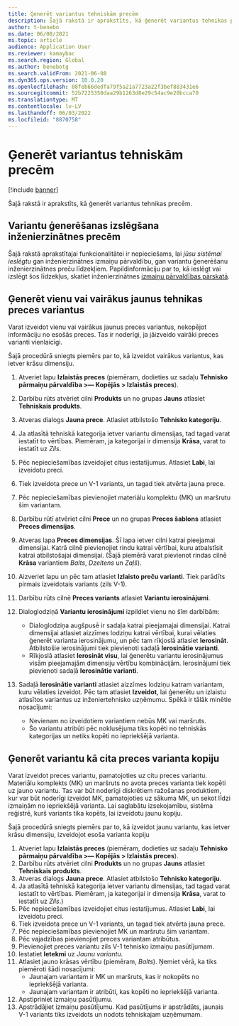 ```yaml
---
title: Ģenerēt variantus tehniskām precēm
description: Šajā rakstā ir aprakstīts, kā ģenerēt variantus tehnikas precēm
author: t-benebo
ms.date: 06/08/2021
ms.topic: article
audience: Application User
ms.reviewer: kamaybac
ms.search.region: Global
ms.author: benebotg
ms.search.validFrom: 2021-06-08
ms.dyn365.ops.version: 10.0.20
ms.openlocfilehash: 08feb66dedfa79f5a21a7723a22f3bef883431e6
ms.sourcegitcommit: 52b7225350daa29b1263d8e29c54ac9e20bcca70
ms.translationtype: MT
ms.contentlocale: lv-LV
ms.lasthandoff: 06/03/2022
ms.locfileid: "8870758"
---
```

# <a name="generate-variants-for-engineering-products"></a>Ģenerēt variantus tehniskām precēm

[!include [banner](../includes/banner.md)]

Šajā rakstā ir aprakstīts, kā ģenerēt variantus tehnikas precēm.

## <a name="turn-variant-generation-for-engineering-products-on-or-off"></a>Variantu ģenerēšanas izslēgšana inženierzinātnes precēm

Šajā rakstā aprakstītajai funkcionalitātei ir nepieciešams, lai *jūsu* *sistēmai ieslēgtu* gan inženierzinātnes izmaiņu pārvaldību, gan variantu ģenerēšanu inženierzinātnes preču līdzekļiem. Papildinformāciju par to, kā ieslēgt vai izslēgt šos līdzekļus, skatiet inženierzinātnes [izmaiņu pārvaldības pārskatā](product-engineering-overview.md).

## <a name="generate-one-or-more-new-variants-of-an-engineering-product"></a>Ģenerēt vienu vai vairākus jaunus tehnikas preces variantus

Varat izveidot vienu vai vairākus jaunus preces variantus, nekopējot informāciju no esošās preces. Tas ir noderīgi, ja jāizveido vairāki preces varianti vienlaicīgi.

Šajā procedūrā sniegts piemērs par to, kā izveidot vairākus variantus, kas ietver krāsu dimensiju.

1. Atveriet lapu **Izlaistās preces** (piemēram, dodieties uz sadaļu **Tehnisko pārmaiņu pārvaldība \>— Kopējās \> Izlaistās preces**).
1. Darbību rūts atvēriet cilni **Produkts** un no grupas **Jauns** atlasiet **Tehniskais produkts**.
1. Atveras dialogs **Jauna prece**. Atlasiet atbilstošo **Tehnisko kategoriju**.
1. Ja atlasītā tehniskā kategorija ietver variantu dimensijas, tad tagad varat iestatīt to vērtības. Piemēram, ja kategorijai ir dimensija **Krāsa**, varat to iestatīt uz *Zils*.
1. Pēc nepieciešamības izveidojiet citus iestatījumus. Atlasiet **Labi**, lai izveidotu preci.
1. Tiek izveidota prece un V-1 variants, un tagad tiek atvērta jauna prece.
1. Pēc nepieciešamības pievienojiet materiālu komplektu (MK) un maršrutu šim variantam.
1. Darbību rūtī atvēriet cilni **Prece** un no grupas **Preces šablons** atlasiet **Preces dimensijas**.
1. Atveras lapa **Preces dimensijas**. Šī lapa ietver cilni katrai pieejamai dimensijai. Katrā cilnē pievienojiet rindu katrai vērtībai, kuru atbalstīsit katrai atbilstošajai dimensijai. (Šajā piemērā varat pievienot rindas cilnē **Krāsa** variantiem *Balts*, *Dzeltens* un *Zaļš*).
1. Aizveriet lapu un pēc tam atlasiet **Izlaisto preču varianti**. Tiek parādīts pirmais izveidotais variants (zils V-1).
1. Darbību rūts cilnē **Preces variants** atlasiet **Variantu ierosinājumi**.
1. Dialoglodziņā **Variantu ierosinājumi** izpildiet vienu no šīm darbībām:

    - Dialoglodziņa augšpusē ir sadaļa katrai pieejamajai dimensijai. Katrai dimensijai atlasiet aizzīmes lodziņu katrai vērtībai, kurai vēlaties ģenerēt varianta ierosinājumu, un pēc tam rīkjoslā atlasiet **Ierosināt**. Atbilstošie ierosinājumi tiek pievienoti sadaļā **Ierosinātie varianti**.
    - Rīkjoslā atlasiet **Ierosināt visu**, lai ģenerētu variantu ierosinājumus visām pieejamajām dimensiju vērtību kombinācijām. Ierosinājumi tiek pievienoti sadaļā **Ierosinātie varianti**.

1. Sadaļā **Ierosinātie varianti** atlasiet aizzīmes lodziņu katram variantam, kuru vēlaties izveidot. Pēc tam atlasiet **Izveidot**, lai ģenerētu un izlaistu atlasītos variantus uz inženiertehnisko uzņēmumu. Spēkā ir tālāk minētie nosacījumi:

    - Nevienam no izveidotiem variantiem nebūs MK vai maršruts.
    - Šo variantu atribūti pēc noklusējuma tiks kopēti no tehniskās kategorijas un netiks kopēti no iepriekšējā varianta.

## <a name="generate-a-variant-as-a-copy-of-another-product-variant"></a>Ģenerēt variantu kā cita preces varianta kopiju

Varat izveidot preces variantu, pamatojoties uz citu preces variantu. Materiālu komplekts (MK) un maršruts no avota preces varianta tiek kopēti uz jauno variantu. Tas var būt noderīgi diskrētiem ražošanas produktiem, kur var būt noderīgi izveidot MK, pamatojoties uz sākuma MK, un sekot līdzi izmaiņām no iepriekšējā varianta. Lai saglabātu izsekojamību, sistēma reģistrē, kurš variants tika kopēts, lai izveidotu jaunu kopiju.

Šajā procedūrā sniegts piemērs par to, kā izveidot jaunu variantu, kas ietver krāsu dimensiju, izveidojot esoša varianta kopiju

1. Atveriet lapu **Izlaistās preces** (piemēram, dodieties uz sadaļu **Tehnisko pārmaiņu pārvaldība \>— Kopējās \> Izlaistās preces**).
1. Darbību rūts atvēriet cilni **Produkts** un no grupas **Jauns** atlasiet **Tehniskais produkts**.
1. Atveras dialogs **Jauna prece**. Atlasiet atbilstošo **Tehnisko kategoriju**.
1. Ja atlasītā tehniskā kategorija ietver variantu dimensijas, tad tagad varat iestatīt to vērtības. Piemēram, ja kategorijai ir dimensija **Krāsa**, varat to iestatīt uz *Zils*.)
1. Pēc nepieciešamības izveidojiet citus iestatījumus. Atlasiet **Labi**, lai izveidotu preci.
1. Tiek izveidota prece un V-1 variants, un tagad tiek atvērta jauna prece.
1. Pēc nepieciešamības pievienojiet MK un maršrutu šim variantam.
1. Pēc vajadzības pievienojiet preces variantam atribūtus.
1. Pievienojiet preces variantu zils V-1 tehnisko izmaiņu pasūtījumam.
1. Iestatiet **Ietekmi** uz *Jaunu variantu*.
1. Atlasiet jauno krāsas vērtību (piemēram, *Balts*). Ņemiet vērā, ka tiks piemēroti šādi nosacījumi: 
    - Jaunajam variantam ir MK un maršruts, kas ir nokopēts no iepriekšējā varianta.
    - Jaunajam variantam ir atribūti, kas kopēti no iepriekšējā varianta.
1. Apstipriniet izmaiņu pasūtījumu.
1. Apstrādājiet izmaiņu pasūtījumu. Kad pasūtījums ir apstrādāts, jaunais V-1 variants tiks izveidots un nodots tehniskajam uzņēmumam.
